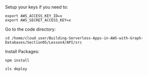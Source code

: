 Setup your keys if you need to:
```
export AWS_ACCESS_KEY_ID=x
export AWS_SECRET_ACCESS_KEY=x
```

Go to the code directory:
```
cd /home/cloud_user/Building-Serverless-Apps-in-AWS-with-Graph-Databases/Section05/Lesson4/API/src
```

Install Packages:
```
npm install
```

```
sls deploy
```
